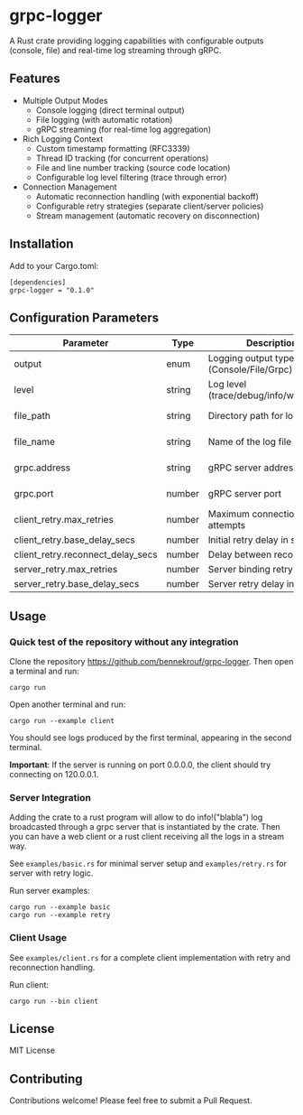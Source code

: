 # grpc-logger

A Rust crate providing logging capabilities with configurable outputs (console, file) and real-time log streaming through gRPC.

## Features

- Multiple Output Modes
  - Console logging (direct terminal output)
  - File logging (with automatic rotation)
  - gRPC streaming (for real-time log aggregation)
- Rich Logging Context
  - Custom timestamp formatting (RFC3339)
  - Thread ID tracking (for concurrent operations)
  - File and line number tracking (source code location)
  - Configurable log level filtering (trace through error)
- Connection Management
  - Automatic reconnection handling (with exponential backoff)
  - Configurable retry strategies (separate client/server policies)
  - Stream management (automatic recovery on disconnection)

## Installation

Add to your Cargo.toml:
```
[dependencies]
grpc-logger = "0.1.0"
```

## Configuration Parameters

| Parameter | Type | Description | Required | Default |
|-----------|------|-------------|----------|---------|
| output | enum | Logging output type (Console/File/Grpc) | Yes | - |
| level | string | Log level (trace/debug/info/warn/error) | Yes | - |
| file_path | string | Directory path for log files | For File output | "logs" |
| file_name | string | Name of the log file | For File output | "app.log" |
| grpc.address | string | gRPC server address | For Grpc output | "0.0.0.0" |
| grpc.port | number | gRPC server port | For Grpc output | 50052 |
| client_retry.max_retries | number | Maximum connection attempts | No | 5000 |
| client_retry.base_delay_secs | number | Initial retry delay in seconds | No | 2 |
| client_retry.reconnect_delay_secs | number | Delay between reconnections | No | 2 |
| server_retry.max_retries | number | Server binding retry attempts | No | 5 |
| server_retry.base_delay_secs | number | Server retry delay in seconds | No | 1 |

## Usage

### Quick test of the repository without any integration

Clone the repository https://github.com/bennekrouf/grpc-logger. Then open a terminal and run:
```
cargo run
```
Open another terminal and run: 
```
cargo run --example client
```

You should see logs produced by the first terminal, appearing in the second terminal.

__Important__: If the server is running on port 0.0.0.0, the client should try connecting on 120.0.0.1.


### Server Integration

Adding the crate to a rust program will allow to do info!("blabla") log broadcasted through a grpc server that is instantiated by the crate. Then you can have a web client or a rust client receiving all the logs in a stream way.

See `examples/basic.rs` for minimal server setup and `examples/retry.rs` for server with retry logic.

Run server examples:
```
cargo run --example basic
cargo run --example retry
```

### Client Usage

See `examples/client.rs` for a complete client implementation with retry and reconnection handling.

Run client:
```
cargo run --bin client
```

## License

MIT License

## Contributing

Contributions welcome! Please feel free to submit a Pull Request.

